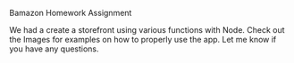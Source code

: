 Bamazon Homework Assignment

We had a create a storefront using various functions with Node. Check out the Images for examples on how to properly use the app. Let me know if you have any questions.

